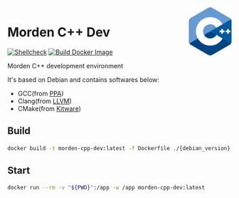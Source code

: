 <img align="right" width="96px" src="./assets/1200px-ISO_C++_Logo.svg.png">

# Morden C++ Dev

[![Shellcheck](https://github.com/Dup4/morden-cpp-dev/actions/workflows/shellcheck.yml/badge.svg)](https://github.com/Dup4/morden-cpp-dev/actions/workflows/shellcheck.yml)
[![Build Docker Image](https://github.com/Dup4/morden-cpp-dev/actions/workflows/build_docker_image.yml/badge.svg)](https://github.com/Dup4/morden-cpp-dev/actions/workflows/build_docker_image.yml)

Morden C++ development environment

It's based on Debian and contains softwares below:

- GCC(from [PPA](https://launchpad.net/~ubuntu-toolchain-r/+archive/ubuntu/test))
- Clang(from [LLVM](https://apt.llvm.org/))
- CMake(from [Kitware](https://apt.kitware.com/))

## Build

```bash
docker build -t morden-cpp-dev:latest -f Dockerfile ./{debian_version}
```

## Start

```bash
docker run --rm -v "${PWD}":/app -w /app morden-cpp-dev:latest
```

